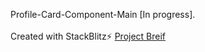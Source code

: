 Profile-Card-Component-Main [In progress]. 
<br>
<br>
Created with StackBlitz⚡️ [Project Breif](https://stackblitz.com/edit/web-platform-ohrz2d)
